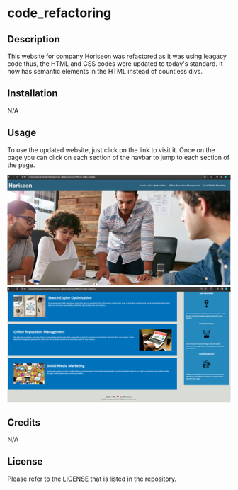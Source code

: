 # code_refactoring
## Description

This website for company Horiseon was refactored as it was using leagacy code thus, the HTML and CSS codes were updated to today's standard. It now has semantic elements in the HTML instead of countless divs.

## Installation

N/A

## Usage

To use the updated website, just click on the link to visit it. Once on the page you can click on each section of the navbar to jump to each section of the page.

![alt text](assets/images/Screenshot%201.png)
![alt text](assets/images/Screenshot%202.png)

## Credits

N/A

## License

Please refer to the LICENSE that is listed in the repository.
